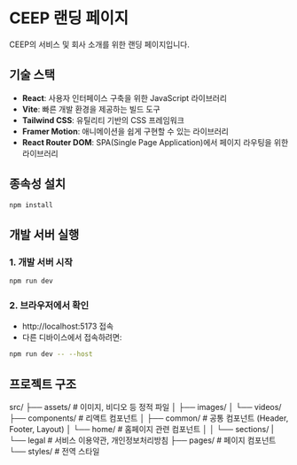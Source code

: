 # CEEP 랜딩 페이지

CEEP의 서비스 및 회사 소개를 위한 랜딩 페이지입니다.

## 기술 스택

- **React**: 사용자 인터페이스 구축을 위한 JavaScript 라이브러리
- **Vite**: 빠른 개발 환경을 제공하는 빌드 도구
- **Tailwind CSS**: 유틸리티 기반의 CSS 프레임워크
- **Framer Motion**: 애니메이션을 쉽게 구현할 수 있는 라이브러리
- **React Router DOM**: SPA(Single Page Application)에서 페이지 라우팅을 위한 라이브러리

## 종속성 설치
```bash
npm install
```

## 개발 서버 실행
### 1. 개발 서버 시작
```bash
npm run dev
```

### 2. 브라우저에서 확인
- http://localhost:5173 접속
- 다른 디바이스에서 접속하려면:
```bash
npm run dev -- --host
```

## 프로젝트 구조
src/
├── assets/          # 이미지, 비디오 등 정적 파일
│   ├── images/
│   └── videos/
├── components/      # 리액트 컴포넌트
│   ├── common/      # 공통 컴포넌트 (Header, Footer, Layout)
│   └── home/        # 홈페이지 관련 컴포넌트
│   │  └── sections/
|   └── legal       # 서비스 이용약관, 개인정보처리방침
├── pages/          # 페이지 컴포넌트
└── styles/         # 전역 스타일